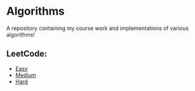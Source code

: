 # Algorithms
A repository containing my course work and implementations of various algorithms!


## LeetCode:
- [Easy]()
- [Medium]()
- [Hard]()
